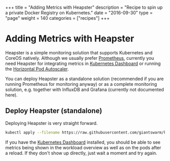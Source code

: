 +++
title = "Adding Metrics with Heapster"
description = "Recipe to spin up a private Docker Registry on Kubernetes."
date = "2016-09-30"
type = "page"
weight = 140
categories = ["recipes"]
+++

# Adding Metrics with Heapster

Heapster is a simple monitoring solution that supports Kubernetes and CoreOS natively. Although we usually prefer [Prometheus](/guides/kubernetes-prometheus/), currently you need Heapster for integrating metrics in [Kubernetes Dashboard](http://docs.staging.gigantic.io/guides/install-kubernetes-dashboard/) or running the [Horizontal Pod Autoscaler](http://kubernetes.io/docs/user-guide/horizontal-pod-autoscaling/).

You can deploy Heapster as a standalone solution (recommended if you are running Prometheus for monitoring anyway) or as a complete monitoring solution, e.g. together with InfluxDB and Grafana (currently not documented here).

## Deploy Heapster (standalone)

Deploying Heapster is very straight forward.

```bash
kubectl apply --filename https://raw.githubusercontent.com/giantswarm/kubernetes-heapster/master/manifests-all.yaml
```

If you have the [Kubernetes Dashboard](http://docs.staging.gigantic.io/guides/install-kubernetes-dashboard/) installed, you should be able to see metrics being shown in the workload overview as well as on the pods after a reload. If they don't show up directly, just wait a moment and try again.